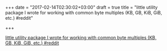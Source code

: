 +++
date = "2017-02-14T02:30:02+03:00"
draft = true
title = "little utility package I wrote for working with common byte multiples (KB, GB, KiB, GiB, etc.)  #reddit"

+++

<p><a href="https://t.co/0jSw9suZOl">little utility package I wrote for working with common byte multiples (KB, GB, KiB, GiB, etc.)  #reddit</a></p>
